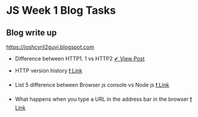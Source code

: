 # JS Week 1 Blog Tasks

## Blog write up
https://joshcyril2guvi.blogspot.com

 - Difference between HTTP1. 1 vs HTTP2  [✔ View Post](https://joshcyril2guvi.blogspot.com/2021/03/difference-between-http11-vs-http2.html)

 - HTTP version history [❗ Link]()

 - List 5 difference between Browser js console vs Node js [❗ Link]()

 - What happens when you type a URL in the address bar in the browser [❗ Link]()
